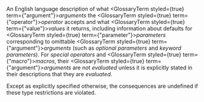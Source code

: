  



An English language description of what <GlossaryTerm styled={true} term={"argument"}><i>arguments</i></GlossaryTerm> the <GlossaryTerm styled={true} term={"operator"}><i>operator</i></GlossaryTerm> accepts and what <GlossaryTerm styled={true} term={"value"}><i>values</i></GlossaryTerm> it returns, including information about defaults for <GlossaryTerm styled={true} term={"parameter"}><i>parameters</i></GlossaryTerm> corresponding to omittable <GlossaryTerm styled={true} term={"argument"}><i>arguments</i></GlossaryTerm> (such as *optional parameters* and *keyword parameters*). For *special operators* and <GlossaryTerm styled={true} term={"macro"}><i>macros</i></GlossaryTerm>, their <GlossaryTerm styled={true} term={"argument"}><i>arguments</i></GlossaryTerm> are not *evaluated* unless it is explicitly stated in their descriptions that they are *evaluated*. 



Except as explicitly specified otherwise, the consequences are undefined if these type restrictions are violated. 



